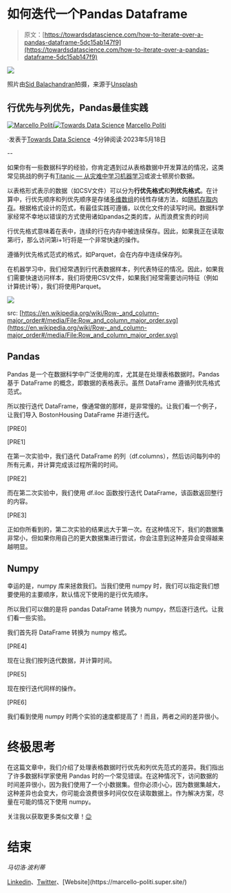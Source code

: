 # 如何迭代一个Pandas Dataframe

> 原文：[https://towardsdatascience.com/how-to-iterate-over-a-pandas-dataframe-5dc15ab147f9](https://towardsdatascience.com/how-to-iterate-over-a-pandas-dataframe-5dc15ab147f9)

![](../Images/653feebb30296df7a7f51350e1ba4052.png)

照片由[Sid Balachandran](https://unsplash.com/@itookthose?utm_source=medium&utm_medium=referral)拍摄，来源于[Unsplash](https://unsplash.com/?utm_source=medium&utm_medium=referral)

## 行优先与列优先，Pandas最佳实践

[](https://medium.com/@marcellopoliti?source=post_page-----5dc15ab147f9--------------------------------)[![Marcello Politi](../Images/484e44571bd2e75acfe5fef3146ab3c2.png)](https://medium.com/@marcellopoliti?source=post_page-----5dc15ab147f9--------------------------------)[](https://towardsdatascience.com/?source=post_page-----5dc15ab147f9--------------------------------)[![Towards Data Science](../Images/a6ff2676ffcc0c7aad8aaf1d79379785.png)](https://towardsdatascience.com/?source=post_page-----5dc15ab147f9--------------------------------) [Marcello Politi](https://medium.com/@marcellopoliti?source=post_page-----5dc15ab147f9--------------------------------)

·发表于[Towards Data Science](https://towardsdatascience.com/?source=post_page-----5dc15ab147f9--------------------------------) ·4分钟阅读·2023年5月18日

--

如果你有一些数据科学的经验，你肯定遇到过从表格数据中开发算法的情况，这类常见挑战的例子有[Titanic — 从灾难中学习机器学习](https://www.kaggle.com/c/titanic)或波士顿房价数据。

以表格形式表示的数据（如CSV文件）可以分为**行优先格式**和**列优先格式**。在计算中，行优先顺序和列优先顺序是存储[多维数组](https://en.wikipedia.org/wiki/Multidimensional_array)的线性存储方法，如[随机存取内存](https://en.wikipedia.org/wiki/Random_access_memory)。根据格式设计的范式，有最佳实践可遵循，以优化文件的读写时间。数据科学家经常不幸地以错误的方式使用诸如pandas之类的库，从而浪费宝贵的时间

行优先格式意味着在表中，连续的行在内存中被连续保存。因此，如果我正在读取第i行，那么访问第i+1行将是一个非常快速的操作。

遵循列优先格式范式的格式，如Parquet，会在内存中连续保存列。

在机器学习中，我们经常遇到行代表数据样本，列代表特征的情况。因此，如果我们需要快速访问样本，我们将使用CSV文件，如果我们经常需要访问特征（例如计算统计等），我们将使用Parquet。

![](../Images/aa30c1e085b31bfd5d51722d4720f911.png)

src: [https://en.wikipedia.org/wiki/Row-_and_column-major_order#/media/File:Row_and_column_major_order.svg](https://en.wikipedia.org/wiki/Row-_and_column-major_order#/media/File:Row_and_column_major_order.svg)

## Pandas

Pandas 是一个在数据科学中广泛使用的库，尤其是在处理表格数据时。Pandas 基于 DataFrame 的概念，即数据的表格表示。虽然 DataFrame 遵循列优先格式范式。

所以按行迭代 DataFrame，像通常做的那样，是非常慢的。让我们看一个例子，让我们导入 BostonHousing DataFrame 并进行迭代。

[PRE0]

[PRE1]

在第一次实验中，我们迭代 DataFrame 的列（df.columns），然后访问每列中的所有元素，并计算完成该过程所需的时间。

[PRE2]

而在第二次实验中，我们使用 df.iloc 函数按行迭代 DataFrame，该函数返回整行的内容。

[PRE3]

正如你所看到的，第二次实验的结果远大于第一次。在这种情况下，我们的数据集非常小，但如果你用自己的更大数据集进行尝试，你会注意到这种差异会变得越来越明显。

## **Numpy**

幸运的是，numpy 库来拯救我们。当我们使用 numpy 时，我们可以指定我们想要使用的主要顺序，默认情况下使用的是行优先顺序。

所以我们可以做的是将 pandas DataFrame 转换为 numpy，然后逐行迭代。让我们看一些实验。

我们首先将 DataFrame 转换为 numpy 格式。

[PRE4]

现在让我们按列迭代数据，并计算时间。

[PRE5]

现在按行迭代同样的操作。

[PRE6]

我们看到使用 numpy 时两个实验的速度都提高了！而且，两者之间的差异很小。

# 终极思考

在这篇文章中，我们介绍了处理表格数据时行优先和列优先范式的差异。我们指出了许多数据科学家使用 Pandas 时的一个常见错误。在这种情况下，访问数据的时间差异很小，因为我们使用了一个小数据集。但你必须小心，因为数据集越大，这种差异也会变大，你可能会浪费很多时间仅仅在读取数据上。作为解决方案，尽量在可能的情况下使用 numpy。

关注我以获取更多类似文章！[😉](https://emojipedia.org/it/apple/ios-15.4/faccina-che-fa-l-occhiolino/)

# 结束

*马切洛·波利蒂*

[Linkedin](https://www.linkedin.com/in/marcello-politi/)、[Twitter](https://twitter.com/_March08_)、[Website](https://marcello-politi.super.site/)

